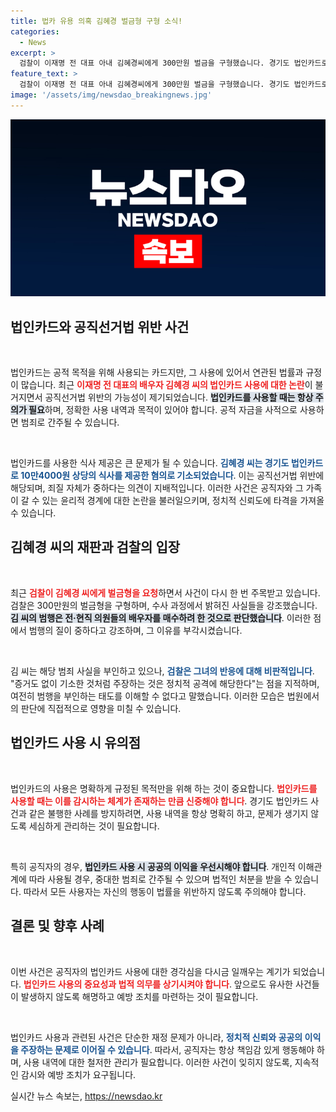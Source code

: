```yaml
---
title: 법카 유용 의혹 김혜경 벌금형 구형 소식!
categories:
  - News
excerpt: >
  검찰이 이재명 전 대표 아내 김혜경씨에게 300만원 벌금을 구형했습니다. 경기도 법인카드로 대선 경선 과정에서 식사를 제공한 혐의로, 검찰은 그녀의 죄질이 중하다고 강조하며 반성 없는 태도를 지적했습니다.
feature_text: >
  검찰이 이재명 전 대표 아내 김혜경씨에게 300만원 벌금을 구형했습니다. 경기도 법인카드로 대선 경선 과정에서 식사를 제공한 혐의로, 검찰은 그녀의 죄질이 중하다고 강조하며 반성 없는 태도를 지적했습니다.
image: '/assets/img/newsdao_breakingnews.jpg'
---
```


<p><img src="/assets/img/newsdao_breakingnews.jpg" alt="flaretime 속보" /></p>

<h2 data-ke-size="size26">법인카드와 공직선거법 위반 사건</h2>

<p data-ke-size="size16">&nbsp;</p>

<p>법인카드는 공적 목적을 위해 사용되는 카드지만, 그 사용에 있어서 연관된 법률과 규정이 많습니다. 최근 <b><span style="color: #ee2323;">이재명 전 대표의 배우자 김혜경 씨의 법인카드 사용에 대한 논란</span></b>이 불거지면서 공직선거법 위반의 가능성이 제기되었습니다. <b><span style="background-color: #21538527;">법인카드를 사용할 때는 항상 주의가 필요</span></b>하며, 정확한 사용 내역과 목적이 있어야 합니다. 공적 자금을 사적으로 사용하면 범죄로 간주될 수 있습니다.</p>

<p data-ke-size="size16">&nbsp;</p>

<p>법인카드를 사용한 식사 제공은 큰 문제가 될 수 있습니다. <b><span style="color: #1a5490;">김혜경 씨는 경기도 법인카드로 10만4000원 상당의 식사를 제공한 혐의로 기소되었습니다</span></b>. 이는 공직선거법 위반에 해당되며, 죄질 자체가 중하다는 의견이 지배적입니다. 이러한 사건은 공직자와 그 가족이 갈 수 있는 윤리적 경계에 대한 논란을 불러일으키며, 정치적 신뢰도에 타격을 가져올 수 있습니다.</p>

<h2 data-ke-size="size26">김혜경 씨의 재판과 검찰의 입장</h2>

<p data-ke-size="size16">&nbsp;</p>

<p>최근 <b><span style="color: #ee2323;">검찰이 김혜경 씨에게 벌금형을 요청</span></b>하면서 사건이 다시 한 번 주목받고 있습니다. 검찰은 300만원의 벌금형을 구형하며, 수사 과정에서 밝혀진 사실들을 강조했습니다. <b><span style="background-color: #21538527;">김 씨의 범행은 전·현직 의원들의 배우자를 매수하려 한 것으로 판단했습니다</span></b>. 이러한 점에서 범행의 질이 중하다고 강조하며, 그 이유를 부각시켰습니다.</p>

<p data-ke-size="size16">&nbsp;</p>

<p>김 씨는 해당 범죄 사실을 부인하고 있으나, <b><span style="color: #1a5490;">검찰은 그녀의 반응에 대해 비판적입니다</span></b>. "증거도 없이 기소한 것처럼 주장하는 것은 정치적 공격에 해당한다"는 점을 지적하며, 여전히 범행을 부인하는 태도를 이해할 수 없다고 말했습니다. 이러한 모습은 법원에서의 판단에 직접적으로 영향을 미칠 수 있습니다.</p>

<h2 data-ke-size="size26">법인카드 사용 시 유의점</h2>

<p data-ke-size="size16">&nbsp;</p>

<p>법인카드의 사용은 명확하게 규정된 목적만을 위해 하는 것이 중요합니다. <b><span style="color: #ee2323;">법인카드를 사용할 때는 이를 감시하는 체계가 존재하는 만큼 신중해야 합니다</span></b>. 경기도 법인카드 사건과 같은 불행한 사례를 방지하려면, 사용 내역을 항상 명확히 하고, 문제가 생기지 않도록 세심하게 관리하는 것이 필요합니다.</p>

<p data-ke-size="size16">&nbsp;</p>

<p>특히 공직자의 경우, <b><span style="background-color: #21538527;">법인카드 사용 시 공공의 이익을 우선시해야 합니다</span></b>. 개인적 이해관계에 따라 사용될 경우, 중대한 범죄로 간주될 수 있으며 법적인 처분을 받을 수 있습니다. 따라서 모든 사용자는 자신의 행동이 법률을 위반하지 않도록 주의해야 합니다.</p>

<h2 data-ke-size="size26">결론 및 향후 사례</h2>

<p data-ke-size="size16">&nbsp;</p>

<p>이번 사건은 공직자의 법인카드 사용에 대한 경각심을 다시금 일깨우는 계기가 되었습니다. <b><span style="color: #ee2323;">법인카드 사용의 중요성과 법적 의무를 상기시켜야 합니다</span></b>. 앞으로도 유사한 사건들이 발생하지 않도록 해명하고 예방 조치를 마련하는 것이 필요합니다.</p>

<p data-ke-size="size16">&nbsp;</p>

<p>법인카드 사용과 관련된 사건은 단순한 재정 문제가 아니라, <b><span style="color: #1a5490;">정치적 신뢰와 공공의 이익을 주장하는 문제로 이어질 수 있습니다</span></b>. 따라서, 공직자는 항상 책임감 있게 행동해야 하며, 사용 내역에 대한 철저한 관리가 필요합니다. 이러한 사건이 잊히지 않도록, 지속적인 감시와 예방 조치가 요구됩니다.</p>
실시간 뉴스 속보는, <a href="https://newsdao.kr" rel="dofollow">https://newsdao.kr</a>


